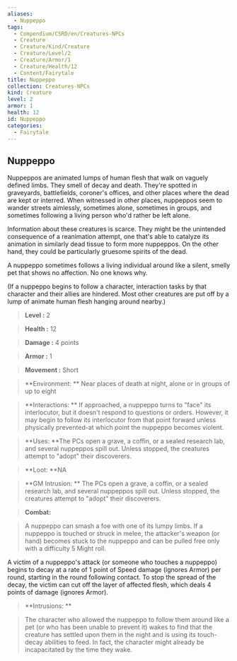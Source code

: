 ```yaml
---
aliases:
  - Nuppeppo
tags:
  - Compendium/CSRD/en/Creatures-NPCs
  - Creature
  - Creature/Kind/Creature
  - Creature/Level/2
  - Creature/Armor/1
  - Creature/Health/12
  - Content/Fairytale
title: Nuppeppo
collection: Creatures-NPCs
kind: Creature
level: 2
armor: 1
health: 12
id: Nuppeppo
categories:
  - Fairytale
---
```

## Nuppeppo    
Nuppeppos are animated lumps of human flesh that walk on vaguely defined limbs. They smell of decay and death. They're spotted in graveyards, battlefields, coroner's offices, and other places where the dead are kept or interred. When witnessed in other places, nuppeppos seem to wander streets aimlessly, sometimes alone, sometimes in groups, and sometimes following a living person who'd rather be left alone.  
Information about these creatures is scarce. They might be the unintended consequence of a reanimation attempt, one that's able to catalyze its animation in similarly dead tissue to form more nuppeppos. On the other hand, they could be particularly gruesome spirits of the dead.  
A nuppeppo sometimes follows a living individual around like a silent, smelly pet that shows no affection. No one knows why.   
(If a nuppeppo begins to follow a character, interaction tasks by that character and their allies are hindered. Most other creatures are put off by a lump of animate human flesh hanging around nearby.)    
  
    
> **Level :** 2    
> **Health :** 12    
> **Damage :** 4 points    
> **Armor :** 1    
> **Movement :** Short    
> **Environment: ** Near places of death at night, alone or in groups of up to eight    
> **Interactions: ** If approached, a nuppeppo turns to "face" its interlocutor, but it doesn't respond to questions or orders. However, it may begin to follow its interlocutor from that point forward unless physically prevented-at which point the nuppeppo becomes violent.    
> **Uses: **The PCs open a grave, a coffin, or a sealed research lab, and several nuppeppos spill out. Unless stopped, the creatures attempt to "adopt" their discoverers.    
> **Loot: **NA    
> **GM Intrusion: ** The PCs open a grave, a coffin, or a sealed research lab, and several nuppeppos spill out. Unless stopped, the creatures attempt to "adopt" their discoverers.    
  
> **Combat:**   
> A nuppeppo can smash a foe with one of its lumpy limbs. If a nuppeppo is touched or struck in melee, the attacker's weapon (or hand) becomes stuck to the nuppeppo and can be pulled free only with a difficulty 5 Might roll.  
A victim of a nuppeppo's attack (or someone who touches a nuppeppo) begins to decay at a rate of 1 point of Speed damage (ignores Armor) per round, starting in the round following contact. To stop the spread of the decay, the victim can cut off the layer of affected flesh, which deals 4 points of damage (ignores Armor).    
    
  
> **Intrusions: **   
> The character who allowed the nuppeppo to follow them around like a pet (or who has been unable to prevent it) wakes to find that the creature has settled upon them in the night and is using its touch-decay abilities to feed. In fact, the character might already be incapacitated by the time they wake.    

